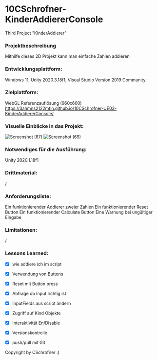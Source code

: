 # 10CSchrofner-KinderAddiererConsole
Third Project "KinderAddierer"

### Projektbeschreibung
Mithilfe dieses 2D Projekt kann man einfache Zahlen addieren


### Entwicklungsplattform: 
Windows 11, Unity 2020.3.18f1, Visual Studio Version 2019 Community

### Zielplattform: 
WebGL Referenzauflösung (960x600) https://3ahmns2122mtin.github.io/10CSchrofner-UE03-KinderAddiererConsole/

### Visuelle Einblicke in das Projekt: 
![Screenshot (67)](https://user-images.githubusercontent.com/91070191/152304033-d84805af-50bf-43ad-88ea-e4bbc56df8af.png)
![Screenshot (69)](https://user-images.githubusercontent.com/91070191/152304183-00ab450c-8b8b-4176-bc67-7486a2a861d1.png)



### Notwendiges für die Ausführung: 
Unity 2020.1.18f1

### Drittmaterial: 
/

### Anforderungsliste:  
Ein funktionierender Addierer zweier Zahlen Ein funktionierender Reset Button Ein funktionierender Calculate Button Eine Warnung bei ungültiger Eingabe

### Limitationen:
/

### Lessons Learned:
- [x] wie addiere ich im script
- [x] Verwendung von Buttons
- [x] Reset mit Button press
- [x] Abfrage ob Input richtig ist
- [x] InputFields aus script ändern
- [x] Zugriff auf Kind Objekte
- [x] Interaktivität En/Disable
- [x] Versionskontrolle
- [x] push/pull mit Git


Copyright by CSchrofner :)


